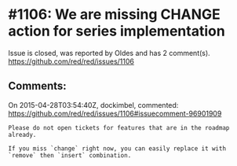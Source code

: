 
#1106: We are missing CHANGE action for series implementation
================================================================================
Issue is closed, was reported by Oldes and has 2 comment(s).
<https://github.com/red/red/issues/1106>




Comments:
--------------------------------------------------------------------------------

On 2015-04-28T03:54:40Z, dockimbel, commented:
<https://github.com/red/red/issues/1106#issuecomment-96901909>

    Please do not open tickets for features that are in the roadmap already.
    
    If you miss `change` right now, you can easily replace it with `remove` then `insert` combination.

